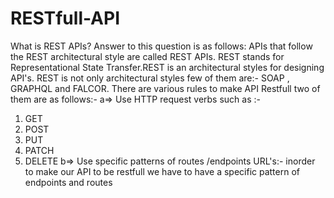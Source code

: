 # RESTfull-API
What is REST APIs? Answer to this question is as follows:
APIs that follow the REST architectural style are called REST APIs.
REST stands for Representational State Transfer.REST is an architectural styles for designing API's.
REST is not only architectural styles few of them are:- SOAP , GRAPHQL and FALCOR.
There are various rules to make API Restfull two of them are as follows:-
a=> Use HTTP request verbs such as :-
1. GET
2. POST
3. PUT
4. PATCH
5. DELETE
b=> Use specific patterns of routes /endpoints URL's:-
inorder to make our API to be restfull we have to have a specific pattern of endpoints and routes
